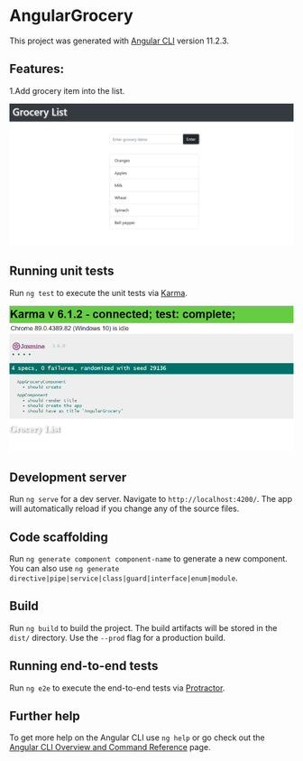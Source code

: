 # AngularGrocery

This project was generated with [Angular CLI](https://github.com/angular/angular-cli) version 11.2.3.

## Features:

1.Add grocery item into the list.

![working project](images/groceryimage.png)
## Running unit tests

Run `ng test` to execute the unit tests via [Karma](https://karma-runner.github.io).

![unit testing](images/karmatesting.png)
## Development server

Run `ng serve` for a dev server. Navigate to `http://localhost:4200/`. The app will automatically reload if you change any of the source files.

## Code scaffolding

Run `ng generate component component-name` to generate a new component. You can also use `ng generate directive|pipe|service|class|guard|interface|enum|module`.

## Build

Run `ng build` to build the project. The build artifacts will be stored in the `dist/` directory. Use the `--prod` flag for a production build.

## Running end-to-end tests

Run `ng e2e` to execute the end-to-end tests via [Protractor](http://www.protractortest.org/).

## Further help

To get more help on the Angular CLI use `ng help` or go check out the [Angular CLI Overview and Command Reference](https://angular.io/cli) page.

